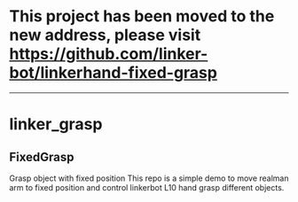 # This project has been moved to the new address, please visit https://github.com/linker-bot/linkerhand-fixed-grasp

------

# linker_grasp

## FixedGrasp
Grasp object with fixed position
This repo is a simple demo to move realman arm to fixed position and control linkerbot L10 hand grasp different objects.
